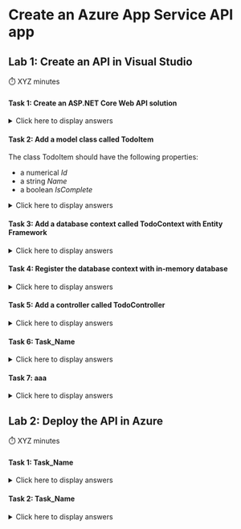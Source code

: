 # Create an Azure App Service API app

## Lab 1: Create an API in Visual Studio

:stopwatch: XYZ minutes

#### Task 1: Create an ASP.NET Core Web API solution

<details>
<summary>Click here to display answers</summary>

1. Open **Visual Studio 2017**

1. Click the menu **File** > **New** > **Project...**

1. In the **New Project** dialog, expand **Installed** > **Visual C#** > **Web**, and select **ASP.NET Core Web Application**

1. Next to **Name**, type *TodoApi*

1. Click **OK**

1. In the **New ASP.NET Core Web Application - TodoApi**, ensure that **.NET Core** is select and that the latest version of **ASP.NET Core** is selected as well

1. Select **API**

1. Ensure that **Configure for HTTPS** is checked

1. Click **OK**

</details>

#### Task 2: Add a model class called TodoItem

The class TodoItem should have the following properties:
- a numerical *Id*
- a string *Name*
- a boolean *IsComplete*

<details>
<summary>Click here to display answers</summary>

1. In **Solution Explorer**, right-click the project, select **Add** > **New Folder** and name the folder *Models*

1. Right-click the *Models* folder, select **Add** > **Class**

    > **Note:** Model classes can go anywhere in the project, but the *Models* folder is used by convention.

1. In the **Add New Item - TodoApi**, type *TodoItem* next to **Name** and click **Add**

1. Replace the class with the following code:

    ```csharp
    public class TodoItem
    {
        public long Id { get; set; }
        public string Name { get; set; }
        public bool IsComplete { get; set; }
    }
    ```

</details>

#### Task 3: Add a database context called TodoContext with Entity Framework

<details>
<summary>Click here to display answers</summary>

<!-->
1. In the **Solution Explorer**, right-click the project **TodoApi** and select **Manage Nuget Packages...**

1. In the **Nuget** tab, click **Browse**

1. Search **Microsoft.EntityFrameworkCore** and **Install** the packages

1. In the **License Acceptance** dialog, click **I Accept**

1. Close the **Nuget** tab

1. Right-click the **Models** folder and select **Add** > **Class**

1. In the **Add New Item - TodoApi**, type *TodoContext* next to **Name** and click **Add**
-->

1. In **TodoContext.cs** file, add the following using statements:

    ```csharp
    using Microsoft.EntityFrameworkCore;
    ```

1. In **TodoContext.cs** file, replace the class with the following code:

    ```csharp
    public class TodoContext : DbContext
    {
        public TodoContext(DbContextOptions<TodoContext> options)
            : base(options)
        {
        }

        public DbSet<TodoItem> TodoItems { get; set; }
    }
    ```
    
</details>

#### Task 4: Register the database context with in-memory database

<details>
<summary>Click here to display answers</summary>

1. In the **Solution Explorer**, open the **Startup.cs** file

1. In **Startup.cs** file, add the following using statements:

    ```csharp
    using Microsoft.EntityFrameworkCore;
    using TodoApi.Models;
    ```

1. In **Startup.cs** file, add the following code in the method **ConfigureServices**

    ```csharp
    services.AddDbContext<TodoContext>(opt =>
        opt.UseInMemoryDatabase("TodoList"));
    ```

</details>

#### Task 5: Add a controller called TodoController

<details>
<summary>Click here to display answers</summary>

<!--
1. In the **Solution Explorer**, right-click te **Controllers** folder, and select **Add** > **Controller...**

1. In the **Add Scaffold** dialog, select **API Controller with actions, using Entity Framework**

1. In the **Add API Controller with actions, using Entity Framework** dialog, type *TodoController* next to **Controller name**

1. Next to **Model class**, select *TodoItem (TodoApi.Models)*

1. Next to **Data context class**, select *TodoContext (TodoApi.Models)*

1. Click **Add**
-->



</details>

#### Task 6: Task_Name

<details>
<summary>Click here to display answers</summary>

1. Step 1

1. Step 2

</details>

#### Task 7: aaa

<details>
<summary>Click here to display answers</summary>

1. Step 1

1. Step 2

</details>

## Lab 2: Deploy the API in Azure

:stopwatch: XYZ minutes

#### Task 1: Task_Name

<details>
<summary>Click here to display answers</summary>

1. Step 1

1. Step 2

</details>

#### Task 2: Task_Name

<details>
<summary>Click here to display answers</summary>

1. Step 1

1. Step 2

</details>